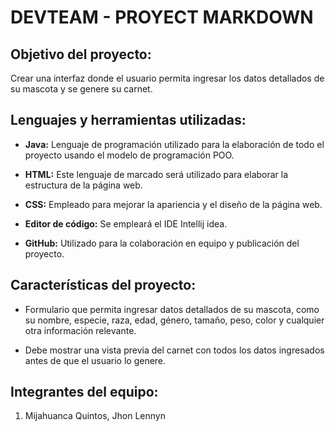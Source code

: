 # DEVTEAM - PROYECT MARKDOWN

## Objetivo del proyecto:

Crear una interfaz donde el usuario permita ingresar los datos detallados de su mascota y se genere su carnet. 

## Lenguajes y herramientas utilizadas:

*	**Java:** Lenguaje de programación utilizado para la elaboración de todo el proyecto usando el modelo de programación POO.

*	**HTML:** Este lenguaje de marcado será utilizado para elaborar la estructura de la página web. 

*	**CSS:** Empleado para mejorar la apariencia y el diseño de la página web.

*	**Editor de código:** Se empleará el IDE Intellij idea.

*	**GitHub:** Utilizado para la colaboración en equipo y publicación del proyecto.

## Características del proyecto:

*	Formulario que permita ingresar datos detallados de su mascota, como su nombre, especie, raza, edad, género, tamaño, peso, color y cualquier otra información relevante.

*	Debe mostrar una vista previa del carnet con todos los datos ingresados antes de que el usuario lo genere.

## Integrantes del equipo: 

1.	Mijahuanca Quintos, Jhon Lennyn
